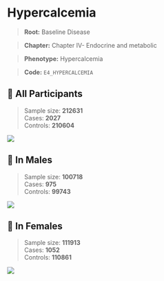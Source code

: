# Hypercalcemia

> **Root:** Baseline Disease  

> **Chapter:** Chapter IV- Endocrine and metabolic  

> **Phenotype:** Hypercalcemia  

> **Code:** `E4_HYPERCALCEMIA`

## 🧪 All Participants  
> Sample size: **212631**  
> Cases: **2027**  
> Controls: **210604**
<img src="/Disease/Figures/ALL/Incidence/E4_HYPERCALCEMIA.png"/>
<CsvTable src="/public/Disease/Data/ALL/Incidence/COX_E4_HYPERCALCEMIA.csv" label="🔍 View full results" />

## 👨 In Males  
> Sample size: **100718**  
> Cases: **975**  
> Controls: **99743**
<img src="/Disease/Figures/Male/Incidence/E4_HYPERCALCEMIA.png"/>
<CsvTable src="/public/Disease/Data/Male/Incidence/COX_E4_HYPERCALCEMIA.csv" label="🔍 View full results" />

## 👩 In Females  
> Sample size: **111913**  
> Cases: **1052**  
> Controls: **110861**
<img src="/Disease/Figures/Female/Incidence/E4_HYPERCALCEMIA.png"/>
<CsvTable src="/public/Disease/Data/Female/Incidence/COX_E4_HYPERCALCEMIA.csv" label="🔍 View full results" />
